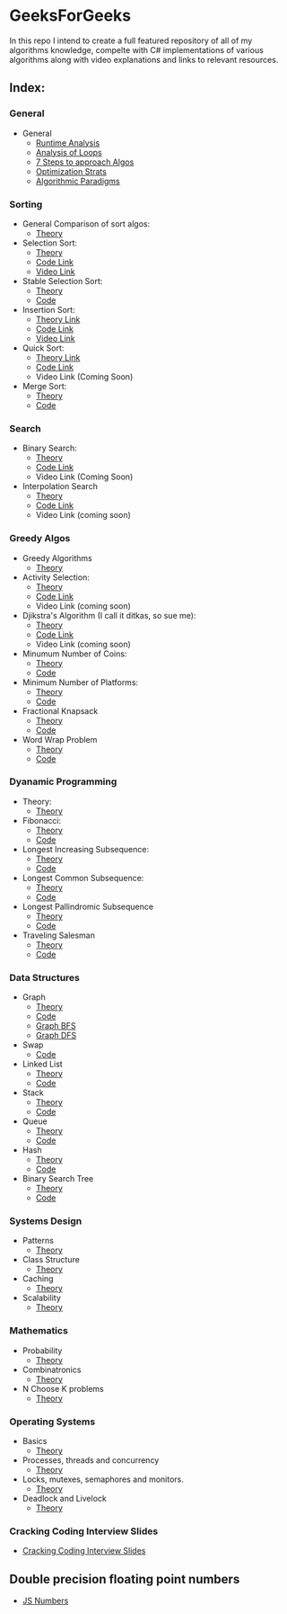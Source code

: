 # GeeksForGeeks

In this repo I intend to create a full featured repository of all of my algorithms knowledge,
compelte with C# implementations of various algorithms along with video explanations and
links to relevant resources.

## Index:

### General

- General
  - [Runtime Analysis](https://github.com/SHEFFcode/GeeksForGeeks/blob/master/GeeksForGeeks/Theory/RuntimeAnalysis.md)
  - [Analysis of Loops](https://github.com/SHEFFcode/GeeksForGeeks/blob/master/GeeksForGeeks/Theory/Analysis%20of%20Loops.md)
  - [7 Steps to approach Algos](https://github.com/SHEFFcode/GeeksForGeeks/blob/master/GeeksForGeeks/Theory/7%20Steps.md)
  - [Optimization Strats](https://github.com/SHEFFcode/GeeksForGeeks/blob/master/GeeksForGeeks/Theory/Algorithm%20Strategies.md)
  - [Algorithmic Paradigms](https://github.com/SHEFFcode/GeeksForGeeks/blob/master/GeeksForGeeks/Theory/AlgoParadigms.md)

### Sorting

- General Comparison of sort algos:
  - [Theory](https://github.com/SHEFFcode/GeeksForGeeks/blob/master/GeeksForGeeks/Sorting/AlgoComparison.md)
- Selection Sort:
  - [Theory](https://github.com/SHEFFcode/GeeksForGeeks/blob/master/GeeksForGeeks/Sorting/SelectionSort.md)
  - [Code Link](https://github.com/SHEFFcode/GeeksForGeeks/blob/master/GeeksForGeeks/Sorting/SelectionSort.cs)
  - [Video Link](https://youtu.be/qkEWDCjc8DU)
- Stable Selection Sort:
  - [Theory](https://github.com/SHEFFcode/GeeksForGeeks/blob/master/GeeksForGeeks/Sorting/StableSelectionSort.md)
  - [Code](https://github.com/SHEFFcode/GeeksForGeeks/blob/master/GeeksForGeeks/Sorting/StableSelectionSort.cs)
- Insertion Sort:
  - [Theory Link](https://github.com/SHEFFcode/GeeksForGeeks/blob/master/GeeksForGeeks/Sorting/InsertionSort.md)
  - [Code Link](https://github.com/SHEFFcode/GeeksForGeeks/blob/master/GeeksForGeeks/Sorting/InsertionSort.cs)
  - [Video Link](https://youtu.be/Nbb4aNBTIBc)
- Quick Sort:
  - [Theory Link](https://github.com/SHEFFcode/GeeksForGeeks/blob/master/GeeksForGeeks/Sorting/QuickSort.md)
  - [Code Link](https://github.com/SHEFFcode/GeeksForGeeks/blob/master/GeeksForGeeks/Sorting/Quicksort.cs)
  - Video Link (Coming Soon)
- Merge Sort:
  - [Theory](https://github.com/SHEFFcode/GeeksForGeeks/blob/master/GeeksForGeeks/Sorting/MergeSort.md)
  - [Code](https://github.com/SHEFFcode/GeeksForGeeks/blob/master/GeeksForGeeks/Sorting/MergeSort.cs)

### Search

- Binary Search:
  - [Theory](https://github.com/SHEFFcode/GeeksForGeeks/blob/master/GeeksForGeeks/Search/BinarySearch.md)
  - [Code Link](https://github.com/SHEFFcode/GeeksForGeeks/blob/master/GeeksForGeeks/Search/BinarySearch.cs)
  - Video Link (Coming Soon)
- Interpolation Search
  - [Theory](https://github.com/SHEFFcode/GeeksForGeeks/blob/master/GeeksForGeeks/Search/InterpolationSearch.md)
  - [Code Link](https://github.com/SHEFFcode/GeeksForGeeks/blob/master/GeeksForGeeks/Search/InterpolationSearch.cs)
  - Video Link (coming soon)

### Greedy Algos

- Greedy Algorithms
  - [Theory](https://github.com/SHEFFcode/GeeksForGeeks/blob/master/GeeksForGeeks/Theory/Greedy%20Algorithms.md)
- Activity Selection:
  - [Theory](https://github.com/SHEFFcode/GeeksForGeeks/blob/master/GeeksForGeeks/Greedy/ActivitySelection.md)
  - [Code Link](https://github.com/SHEFFcode/GeeksForGeeks/blob/master/GeeksForGeeks/Greedy/ActivitySelection.cs)
  - Video Link (coming soon)
- Djikstra's Algorithm (I call it ditkas, so sue me):
  - [Theory](https://github.com/SHEFFcode/GeeksForGeeks/blob/master/GeeksForGeeks/Greedy/DitkasAlgo.md)
  - [Code Link](https://github.com/SHEFFcode/GeeksForGeeks/blob/master/GeeksForGeeks/Greedy/DitkasAlgo.cs)
  - Video Link (coming soon)
- Minumum Number of Coins:
  - [Theory](https://github.com/SHEFFcode/GeeksForGeeks/blob/master/GeeksForGeeks/Greedy/MinNumberOfCoins.md)
  - [Code](https://github.com/SHEFFcode/GeeksForGeeks/blob/master/GeeksForGeeks/Greedy/MinNumberOfCoins.cs)
- Minimum Number of Platforms:
  - [Theory](https://github.com/SHEFFcode/GeeksForGeeks/blob/master/GeeksForGeeks/Greedy/MinNumberOfPlatforms.md)
  - [Code](https://github.com/SHEFFcode/GeeksForGeeks/blob/master/GeeksForGeeks/Greedy/MinNumPlatforms.cs)
- Fractional Knapsack
  - [Theory](https://github.com/SHEFFcode/GeeksForGeeks/blob/master/GeeksForGeeks/Greedy/FractionalKnapsack.md)
  - [Code](https://github.com/SHEFFcode/GeeksForGeeks/blob/master/GeeksForGeeks/Greedy/FractionalKnapsack.cs)
- Word Wrap Problem
  - [Theory](https://github.com/SHEFFcode/GeeksForGeeks/blob/master/GeeksForGeeks/Greedy/WWP.md)
  - [Code](https://github.com/SHEFFcode/GeeksForGeeks/blob/master/GeeksForGeeks/Greedy/WWP.cs)

### Dyanamic Programming

- Theory:
  - [Theory](https://github.com/SHEFFcode/GeeksForGeeks/blob/master/GeeksForGeeks/Theory/Dynamic%20Programming.md)
- Fibonacci:
  - [Theory](https://github.com/SHEFFcode/GeeksForGeeks/blob/master/GeeksForGeeks/Dynamic%20Programming/Fibonacci.md)
  - [Code](https://github.com/SHEFFcode/GeeksForGeeks/blob/master/GeeksForGeeks/Dynamic%20Programming/Memoization.cs)
- Longest Increasing Subsequence:
  - [Theory](https://github.com/SHEFFcode/GeeksForGeeks/blob/master/GeeksForGeeks/Dynamic%20Programming/LIS.md)
  - [Code](https://github.com/SHEFFcode/GeeksForGeeks/blob/master/GeeksForGeeks/Dynamic%20Programming/LIS.cs)
- Longest Common Subsequence:
  - [Theory](https://github.com/SHEFFcode/GeeksForGeeks/blob/master/GeeksForGeeks/Dynamic%20Programming/LCS.md)
  - [Code](https://github.com/SHEFFcode/GeeksForGeeks/blob/master/GeeksForGeeks/Dynamic%20Programming/LCS.cs)
- Longest Pallindromic Subsequence
  - [Theory](https://github.com/SHEFFcode/GeeksForGeeks/blob/master/GeeksForGeeks/Dynamic%20Programming/LPS.md)
  - [Code](https://github.com/SHEFFcode/GeeksForGeeks/blob/master/GeeksForGeeks/Dynamic%20Programming/LPS.cs)
- Traveling Salesman
  - [Theory](https://github.com/SHEFFcode/GeeksForGeeks/blob/master/GeeksForGeeks/Dynamic%20Programming/Traveling%20Salesman.md)
  - [Code](https://github.com/SHEFFcode/GeeksForGeeks/blob/master/GeeksForGeeks/Dynamic%20Programming/TravelingSalesman.cs)

### Data Structures

- Graph
  - [Theory](https://github.com/SHEFFcode/GeeksForGeeks/blob/master/GeeksForGeeks/DataStructures/Graph.md)
  - [Code](https://github.com/SHEFFcode/GeeksForGeeks/blob/master/GeeksForGeeks/DataStructures/Graph.cs)
  - [Graph BFS](https://github.com/SHEFFcode/GeeksForGeeks/blob/master/GeeksForGeeks/DataStructures/BFSGraph.cs)
  - [Graph DFS](https://github.com/SHEFFcode/GeeksForGeeks/blob/master/GeeksForGeeks/DataStructures/GraphDFS.cs)
- Swap
  - [Code](https://github.com/SHEFFcode/GeeksForGeeks/blob/master/GeeksForGeeks/DataStructures/Swap.cs)
- Linked List
  - [Theory](https://github.com/SHEFFcode/GeeksForGeeks/blob/master/GeeksForGeeks/DataStructures/LinkedList.md)
  - [Code](https://github.com/SHEFFcode/GeeksForGeeks/blob/master/GeeksForGeeks/DataStructures/LinkedList.cs)
- Stack
  - [Theory](https://github.com/SHEFFcode/GeeksForGeeks/blob/master/GeeksForGeeks/DataStructures/Stack.md)
  - [Code](https://github.com/SHEFFcode/GeeksForGeeks/blob/master/GeeksForGeeks/DataStructures/CustomStack.cs)
- Queue
  - [Theory](https://github.com/SHEFFcode/GeeksForGeeks/blob/master/GeeksForGeeks/DataStructures/Queue.md)
  - [Code](https://github.com/SHEFFcode/GeeksForGeeks/blob/master/GeeksForGeeks/DataStructures/CustomQueue.cs)
- Hash
  - [Theory](https://github.com/SHEFFcode/GeeksForGeeks/blob/master/GeeksForGeeks/DataStructures/Hash.md)
  - [Code](https://github.com/SHEFFcode/GeeksForGeeks/blob/master/GeeksForGeeks/DataStructures/CustomHash.cs)
- Binary Search Tree
  - [Theory](https://github.com/SHEFFcode/GeeksForGeeks/blob/master/GeeksForGeeks/DataStructures/BinarySearchTree.md)
  - [Code](https://github.com/SHEFFcode/GeeksForGeeks/blob/master/GeeksForGeeks/DataStructures/CustomBinarySearchTree.cs)

### Systems Design

- Patterns
  - [Theory](https://github.com/SHEFFcode/GeeksForGeeks/blob/master/GeeksForGeeks/SystemsDesign/DesignPatterns.md)
- Class Structure
  - [Theory](https://github.com/SHEFFcode/GeeksForGeeks/blob/master/GeeksForGeeks/SystemsDesign/ClassStructure.md)
- Caching
  - [Theory](https://github.com/SHEFFcode/GeeksForGeeks/blob/master/GeeksForGeeks/SystemsDesign/Caching.md)
- Scalability
  - [Theory](https://github.com/SHEFFcode/GeeksForGeeks/blob/master/GeeksForGeeks/SystemsDesign/Scalability.md)

### Mathematics

- Probability
  - [Theory](https://github.com/SHEFFcode/GeeksForGeeks/blob/master/GeeksForGeeks/Math/Probability.md)
- Combinatronics
  - [Theory](https://github.com/SHEFFcode/GeeksForGeeks/blob/master/GeeksForGeeks/Math/Combinatronics.md)
- N Choose K problems
  - [Theory](https://github.com/SHEFFcode/GeeksForGeeks/blob/master/GeeksForGeeks/Math/NChooseK.md)

### Operating Systems

- Basics
  - [Theory](https://github.com/SHEFFcode/GeeksForGeeks/blob/master/GeeksForGeeks/OperatingSystems/Basics.md)
- Processes, threads and concurrency
  - [Theory](https://github.com/SHEFFcode/GeeksForGeeks/blob/master/GeeksForGeeks/OperatingSystems/Threading.md)
- Locks, mutexes, semaphores and monitors.
  - [Theory](https://github.com/SHEFFcode/GeeksForGeeks/blob/master/GeeksForGeeks/OperatingSystems/LoMuSeMo.md)
- Deadlock and Livelock
  - [Theory](https://github.com/SHEFFcode/GeeksForGeeks/blob/master/GeeksForGeeks/OperatingSystems/Deadlock.md)

### Cracking Coding Interview Slides

- [Cracking Coding Interview Slides](https://www.slideshare.net/gayle2/cracking-the-coding-interview-40140660)

## Double precision floating point numbers

- [JS Numbers](https://www.youtube.com/watch?v=MqHDDtVYJRI&t=50s)
